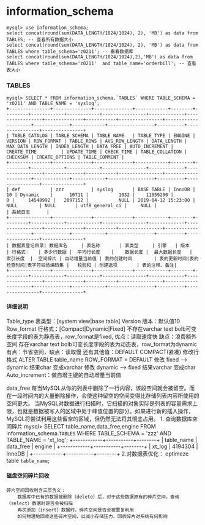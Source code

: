# information_schema
```
mysql> use information_schema;
select concat(round(sum(DATA_LENGTH/1024/1024), 2), 'MB') as data from TABLES; -- 查看所有数据大小
select concat(round(sum(DATA_LENGTH/1024/1024), 2), 'MB') as data from TABLES where table_schema='z0211'; -- 看看数据库
select concat(round(sum(DATA_LENGTH/1024/1024),2),'MB') as data from TABLES where table_schema='z0211'  and table_name='orderbill'; -- 查看表大小
```

### TABLES
```
mysql> SELECT * FROM information_schema.`TABLES` WHERE TABLE_SCHEMA = 'z0211' AND TABLE_NAME = 'syslog';
+---------------+--------------+--------------+------------+--------+---------+------------+------------+----------------+-------------+-----------------+--------------+-----------+----------------+---------------------+-------------+------------+-----------------+----------+----------------+---------------+
| TABLE_CATALOG | TABLE_SCHEMA | TABLE_NAME   | TABLE_TYPE | ENGINE | VERSION | ROW_FORMAT | TABLE_ROWS | AVG_ROW_LENGTH | DATA_LENGTH | MAX_DATA_LENGTH | INDEX_LENGTH | DATA_FREE | AUTO_INCREMENT | CREATE_TIME         | UPDATE_TIME | CHECK_TIME | TABLE_COLLATION | CHECKSUM | CREATE_OPTIONS | TABLE_COMMENT |
+---------------+--------------+--------------+------------+--------+---------+------------+------------+----------------+-------------+-----------------+--------------+-----------+----------------+---------------------+-------------+------------+-----------------+----------+----------------+---------------+
| def           | zzz          | syslog       | BASE TABLE | InnoDB |      10 | Dynamic    |      10711 |           1032 |    11059200 |               0 |     14548992 |   2097152 |           NULL | 2019-04-12 15:23:00 | NULL        | NULL       | utf8_general_ci |     NULL |                | 系统日志      |
+---------------+--------------+--------------+------------+--------+---------+------------+------------+----------------+-------------+-----------------+--------------+-----------+----------------+---------------------+-------------+------------+-----------------+----------+----------------+---------------+
| 数据表登记目录| 数据库名     | 表名称       | 表类型     | 引擎   | 版本    | 行格式：   | 多少行数据 |  平均行长度    |    数据长度 |  最大数据长度   |    索引长度  |  空间碎片 | 自动增量当前值 | 表的创建时间        | 表的更新时间|表的检查时间|表字符校验编码集 |   校验和 | 创建选项       | 表的注释、备注|
+---------------+--------------+--------------+------------+--------+---------+------------+------------+----------------+-------------+-----------------+--------------+-----------+----------------+---------------------+-------------+------------+-----------------+----------+----------------+---------------+

```
#### 详细说明
Table_type 表类型：[system view|base table]
Version	版本：默认值10
Row_format 行格式：[Compact|Dynamic|Fixed]
	不存在varchar text bolb可变长度字段的表为静态表，row_format是fixed,
		优点：读取速度快 缺点：浪费额外空间
	存在varchar text bolb可变长度字段的表为动态表，row_format为dynamic
		有点：节省空间，缺点：读取慢
	还有其他值：DEFAULT COMPACT(紧凑)
	修改行格式
		ALTER TABLE table_name ROW_FORMAT = DEFAULT
		修改 fixed --> dynamic 结果char 变成varchar
		修改 dynamic --> fixed 结果varchar 变成char
Auto_increment：做自增主键的自动增量当前值

data_free
	每当MySQL从你的列表中删除了一行内容，该段空间就会被留空。而在一段时间内的大量删除操作，会使这种留空的空间变得比存储列表内容所使用的空间更大。
	当MySQL对数据进行扫描时，它扫描的对象实际是列表的容量需求上限，也就是数据被写入的区域中处于峰值位置的部分。如果进行新的插入操作，MySQL将尝试利用这些留空的区域，但仍然无法将其彻底占用。
	1. 查询数据库空间碎片
	mysql> SELECT table_name,data_free,engine FROM information_schema.`TABLES` WHERE TABLE_SCHEMA = 'zzz' AND TABLE_NAME = 'xt_log';
	+------------+-----------+--------+
	| table_name | data_free | engine |
	+------------+-----------+--------+
	| xt_log     |   4194304 | InnoDB |
	+------------+-----------+--------+
	2.对数据表优化：
	optimeze table `table_name`;

#### 磁盘空间碎片回收

	碎片空间回收利含三层含义：
		数据库中已有的数据被删除（delete）后，对于这些数据原有的碎片空间，查询（select）数据时是否会被扫描
		再次添加（insert）数据时，碎片空间是否会被重复利用
		如何物理地回收这些碎片空间，以减小存储压力，回收碎片对系统有何影响























